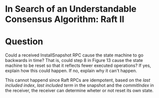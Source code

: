 # In Search of an Understandable Consensus Algorithm: Raft II

# Question

Could a received InstallSnapshot RPC cause the state machine to go backwards in time? That is, could step 8 in Figure 13 cause the state machine to be reset so that it reflects fewer executed operations? If yes, explain how this could happen. If no, explain why it can't happen.

This cannot happend since Raft RPCs are idempotent, based on the *last included index*, *last included term* in the snapshot and the *commitIndex* in the receiver, the receiver can determine wheter or not reset its own state.
